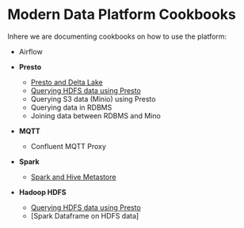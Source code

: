 # Modern Data Platform Cookbooks

Inhere we are documenting cookbooks on how to use the platform:

 * Airflow

 * **Presto**
   * [Presto and Delta Lake](./delta-lake-and-presto/)
   * [Querying HDFS data using Presto](./querying-hdfs-with-presto/)
   * Querying S3 data (Minio) using Presto
   * Querying data in RDBMS
   * Joining data between RDBMS and Mino

 * **MQTT**
   * Confluent MQTT Proxy 

 * **Spark**
   * [Spark and Hive Metastore](./spark-and-hive-metastore/)

 * **Hadoop HDFS**
   * [Querying HDFS data using Presto](./querying-hdfs-with-presto/)
   * [Spark Dataframe on HDFS data]
 
